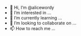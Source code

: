 - 👋 Hi, I’m @alicewordy
- 👀 I’m interested in ...
- 🌱 I’m currently learning ...
- 💞️ I’m looking to collaborate on ...
- 📫 How to reach me ...

<!---
alicewordy/alicewordy is a ✨ special ✨ repository because its `README.md` (this file) appears on your GitHub profile.
You can click the Preview link to take a look at your changes.
--->
